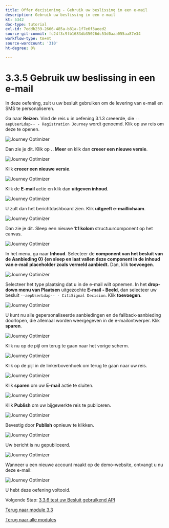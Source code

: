 ```yaml
---
title: Offer decisioning - Gebruik uw beslissing in een e-mail
description: Gebruik uw beslissing in een e-mail
kt: 5342
doc-type: tutorial
exl-id: 7eddb239-2666-485a-b81a-1f7e6f3aeed2
source-git-commit: fc24f3c9fb1683db35026dc53d0aaa055aa87e34
workflow-type: tm+mt
source-wordcount: '310'
ht-degree: 0%

---
```


# 3.3.5 Gebruik uw beslissing in een e-mail

In deze oefening, zult u uw besluit gebruiken om de levering van e-mail en SMS te personaliseren.

Ga naar **Reizen**. Vind de reis u in oefening 3.1.3 creeerde, die `--aepUserLdap-- - Registration Journey` wordt genoemd. Klik op uw reis om deze te openen.

![ Journey Optimizer ](./images/emailoffer1.png)

Dan zie je dit. Klik op **.. Meer** en klik dan **creeer een nieuwe versie**.

![ Journey Optimizer ](./images/journey1.png)

Klik **creeer een nieuwe versie**.

![ Journey Optimizer ](./images/journey2.png)

Klik de **E-mail** actie en klik dan **uitgeven inhoud**.

![ Journey Optimizer ](./images/journey3.png)

U zult dan het berichtdashboard zien. Klik **uitgeeft e-maillichaam**.

![ Journey Optimizer ](./images/emailoffer2.png)

Dan zie je dit. Sleep een nieuwe **1:1 kolom** structuurcomponent op het canvas.

![ Journey Optimizer ](./images/emailoffer6.png)

In het menu, ga naar **Inhoud**. Selecteer de **component van het besluit van de Aanbieding 0&rbrace; &lbrace;en sleep en laat vallen deze component in de inhoud van e-mail placeholder zoals vermeld aanbiedt.** Dan, klik **toevoegen**.

![ Journey Optimizer ](./images/emailoffer7.png)

Selecteer het type plaatsing dat u in de e-mail wilt opnemen. In het **drop-down menu van Plaatsen** uitgezochte **E-mail - Beeld**, dan selecteer uw besluit `--aepUserLdap-- - CitiSignal Decision`. Klik **toevoegen**.

![ Journey Optimizer ](./images/emailoffer8.png)

U kunt nu alle gepersonaliseerde aanbiedingen en de fallback-aanbieding doorlopen, die allemaal worden weergegeven in de e-mailontwerper. Klik **sparen**.

![ Journey Optimizer ](./images/emailoffer9.png)

Klik nu op de pijl om terug te gaan naar het vorige scherm.

![ Journey Optimizer ](./images/emailoffer13.png)

Klik op de pijl in de linkerbovenhoek om terug te gaan naar uw reis.

![ Journey Optimizer ](./images/emailoffer14.png)

Klik **sparen** om uw **E-mail** actie te sluiten.

![ Journey Optimizer ](./images/emailoffer14a.png)

Klik **Publish** om uw bijgewerkte reis te publiceren.

![ Journey Optimizer ](./images/emailoffer14b.png)

Bevestig door **Publish** opnieuw te klikken.

![ Journey Optimizer ](./images/emailoffer15.png)

Uw bericht is nu gepubliceerd.

![ Journey Optimizer ](./images/emailoffer16.png)

Wanneer u een nieuwe account maakt op de demo-website, ontvangt u nu deze e-mail:

![ Journey Optimizer ](./images/emailoffer17.png)

U hebt deze oefening voltooid.

Volgende Stap: [ 3.3.6 test uw Besluit gebruikend API ](./ex6.md)

[Terug naar module 3.3](./offer-decisioning.md)

[Terug naar alle modules](./../../../overview.md)
